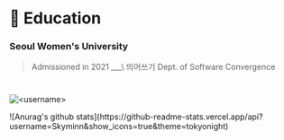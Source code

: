 # :school: Education
### Seoul Women's University 
> Admissioned in 2021 ___\\ 띄어쓰기   Dept. of Software Convergence
#
<p><img align="center" src="https://github-readme-stats.vercel.app/api/top-langs?username=Skyminn&show_icons=true&locale=en&layout=compact" alt="<username>" /></p>
![Anurag's github stats](https://github-readme-stats.vercel.app/api?username=Skyminn&show_icons=true&theme=tokyonight)
